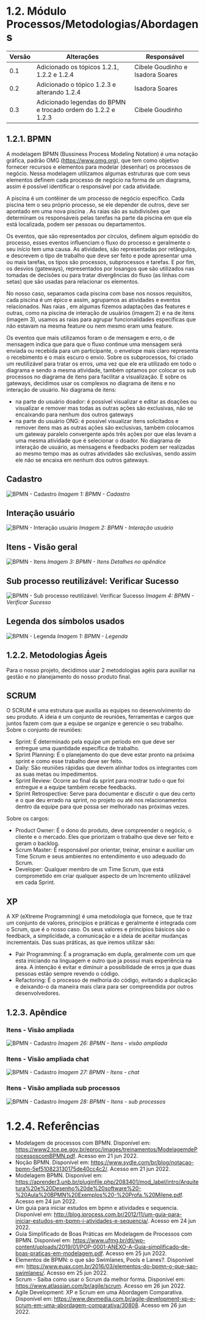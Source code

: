 # 1.2. Módulo Processos/Metodologias/Abordagens

| Versão | Alterações                                                                                                                           | Responsável                                                                                                             |
| ------ | ------------------------------------------------------------------------------------------------------------------------------------ | ----------------------------------------------------------------------------------------------------------------------- |
| 0.1    | Adicionado os tópicos 1.2.1, 1.2.2 e 1.2.4                                  | Cibele Goudinho e Isadora Soares                                                                                                         |
| 0.2    | Adicionado o tópico 1.2.3 e alterando 1.2.4                                  | Isadora Soares 
| 0.3    | Adicionado legendas do BPMN e trocado ordem do 1.2.2 e 1.2.3                                | Cibele Goudinho                                                                                                          |


## 1.2.1. BPMN

A modelagem BPMN (Bussiness Process Modeling Notation) é uma notação gráfica, padrão OMG (https://www.omg.org), que tem como objetivo fornecer recursos e elementos para modelar (desenhar) os processos de negócio. Nessa modelagem utilizamos algumas estruturas que com seus elementos definem cada processo de negócio na forma de um diagrama, assim é possível identificar o responsável por cada atividade.

A piscina é um contêiner de um processo de negócio específico. Cada piscina tem o seu próprio processo, se ele depender de outros, deve ser apontado em uma nova piscina . As raias são as subdivisões que determinam os responsáveis pelas tarefas na parte da piscina em que ela está localizada, podem ser pessoas ou departamentos. 

Os eventos, que são representados por círculos, definem algum episódio do processo, esses eventos influenciam o fluxo do processo e geralmente o seu início tem uma causa. 
As atividades, são representadas por retângulos, e descrevem o tipo de trabalho que deve ser feito e pode apresentar uma ou mais tarefas, os tipos são processos, subprocessos e tarefas. E por fim, os desvios (gateways), representados por losangos que são utilizados nas tomadas de decisões ou para tratar divergências do fluxo (as linhas com setas) que são usadas para relacionar os elementos.

No nosso caso, separamos cada piscina com base nos nossos requisitos, cada piscina é um épico e assim, agrupamos as atividades e eventos relacionados. Nas raias , em algumas fizemos adaptações das features e outras, como na piscina de interação de usuários (imagem 2) e na de itens (imagem 3), usamos as raias para agrupar funcionalidades específicas que não estavam na mesma feature ou nem mesmo eram uma feature. 

Os eventos que mais utilizamos foram o de mensagem e erro, o de mensagem indica que para que o fluxo continue uma mensagem será enviada ou recebida para um participante, o envelope mais claro representa o recebimento e o mais escuro o envio. Sobre os subprocessos, foi criado um reutilizável para tratar os erros, uma vez que ele era utilizado em todo o diagrama e sendo a mesma atividade, também optamos por colocar os sub processos no diagrama de itens para facilitar a visualização. E sobre os gateways, decidimos usar os complexos no diagrama de itens e no interação de usuário.
No diagrama de itens:
- na parte do usuário doador: é possível visualizar e editar as doações ou visualizar e remover mas todas as outras ações são exclusivas, não se encaixando para nenhum dos outros gateways
- na parte do usuário ONG: é possível visualizar itens solicitados e remover itens mas as outras ações são exclusivas, também colocamos um gateway paralelo convergente após três ações por que elas levam a uma mesma atividade que é selecionar o doador. 
No diagrama de interação de usuário, as mensagens e feedbacks podem ser realizadas ao mesmo tempo mas as outras atividades são exclusivas, sendo assim ele não se encaixa em nenhum dos outros gateways.

## Cadastro
![BPMN - Cadastro](../imgs/BPMN-Cadastro.jpg)
*Imagem 1: BPMN - Cadastro*

## Interação usuário
![BPMN - Interação usuário](../imgs/BPMN-Intera%C3%A7%C3%A3o-usuario.jpg)
*Imagem 2: BPMN - Interação usuário*

## Itens - Visão geral
![BPMN - Itens](../imgs/BPMN-itens.jpg)
*Imagem 3: BPMN - Itens*
*Detalhes no apêndice*

## Sub processo reutilizável: Verificar Sucesso 
![BPMN - Sub processo reutilizável: Verificar Sucesso](../imgs/BPMN-SverificaSucesso.jpg)
*Imagem 4: BPMN - Verificar Sucesso*

## Legenda dos símbolos usados
![BPMN - Legenda](../imgs/BPMN-legenda.jpg)
*Imagem 1: BPMN - Legenda*

## 1.2.2. Metodologias Ágeis

Para o nosso projeto, decidimos usar 2 metodologias agéis para auxiliar na gestão e no planejamento do nosso produto final.
## SCRUM

O SCRUM é uma estrutura que auxilia as equipes no desenvolvimento do seu produto. A ideia é um conjunto de reuniões, ferramentas e cargos que juntos fazem com que a equipe se organize e gerencie o seu trabalho. Sobre o conjunto de reuniões:

- Sprint: É determinado pela equipe um período em que deve ser entregue uma quantidade específica de trabalho.
- Sprint Planning: É o planejamento do que deve estar pronto na próxima sprint e como esse trabalho deve ser feito.
- Daily: São reuniões rápidas que devem alinhar todos os integrantes com as suas metas ou impedimentos.
- Sprint Review: Ocorre ao final da sprint para mostrar tudo o que foi entregue e a equipe também recebe feedbacks.
- Sprint Retrospective: Serve para documentar e discutir o que deu certo e o que deu errado na sprint, no projeto ou até nos relacionamentos dentro da equipe para que possa ser melhorado nas próximas vezes.

Sobre os cargos:

- Product Owner: É o dono do produto, deve compreender o negócio, o cliente e o mercado. Eles que priorizam o trabalho que deve ser feito e geram o backlog.
- Scrum Master: É responsável por orientar, treinar, ensinar e auxiliar um Time Scrum e seus ambientes no entendimento e uso adequado do Scrum.
- Developer: Qualquer membro de um Time Scrum, que está comprometido em criar qualquer aspecto de um Incremento utilizável em cada Sprint.
## XP
A XP (eXtreme Programming) é uma metodologia que fornece, que te traz um conjunto de valores, princípios e práticas e geralmente é integrada com o Scrum, que é o nosso caso. Os seus valores e princípios básicos são o feedback, a simplicidade, a comunicação e a ideia de aceitar mudanças incrementais.
Das suas práticas, as que iremos utilizar são:

- Pair Programming: É a programação em dupla, geralmente com um que esta iniciando na linguagem e outro que ja possui mais experiência na área. A intenção é evitar e diminuir a possibilidade de erros ja que duas pessoas estão sempre revendo o código.
- Refactoring: É o processo de melhoria do código, evitando a duplicação e deixando-o da maneira mais clara para ser compreendida por outros desenvolvedores.

## 1.2.3. Apêndice

### Itens - Visão ampliada
![BPMN - Cadastro](../imgs/BPMN-itens-doadores.jpg)
*Imagem 26: BPMN - Itens - visão ampliada*

### Itens - Visão ampliada chat
![BPMN - Cadastro](../imgs/BPMN-itens-chat.jpg)
*Imagem 27: BPMN - Itens - chat*

### Itens - Visão ampliada sub processos
![BPMN - Cadastro](../imgs/BPMN-itens-subprocessos.jpg)
*Imagem 28: BPMN - Itens - sub processos*

# 1.2.4. Referências

- Modelagem de processos com BPMN. Disponível em: https://www2.tce.pe.gov.br/eproc/images/treinamentos/ModelagemdeProcessoscomBPMN.pdf. Acesso em 21 jun 2022.
- Noção BPMN. Disponível em: https://www.sydle.com/br/blog/notacao-bpmn-5ef510823130175de40cc4c2/. Acesso em 21 jun 2022.   
- Modelagem BPMN. Disponível em: https://aprender3.unb.br/pluginfile.php/2083401/mod_label/intro/Arquitetura%20e%20Desenho%20de%20software%20-%20Aula%20BPMN%20Exemplos%20-%20Profa.%20Milene.pdf. Acesso em 24 jun 2022.
- Um guia para iniciar estudos em bpmn e atividades e sequencia. Disponível em: http://blog.iprocess.com.br/2012/11/um-guia-para-iniciar-estudos-em-bpmn-i-atividades-e-sequencia/. Acesso em 24 jun 2022.
- Guia Simplificado de Boas Práticas em
Modelagem de Processos com BPMN. Disponível em: https://www.ufmg.br/dti/wp-content/uploads/2019/01/POP-0001-ANEXO-A-Guia-simplificado-de-boas-praticas-em-modelagem.pdf. Acesso em 25 jun 2022.
- Elementos de BPMN: o que são Swimlanes, Pools e Lanes?. Disponível em: https://www.euax.com.br/2016/03/elementos-do-bpmn-o-que-sao-swimlanes/. Acesso em 25 jun 2022.
- Scrum - Saiba como usar o Scrum da melhor forma. Disponível em: https://www.atlassian.com/br/agile/scrum. Acesso em 26 jun 2022.
- Agile Development: XP e Scrum em uma Abordagem Comparativa. Disponível em: https://www.devmedia.com.br/agile-development-xp-e-scrum-em-uma-abordagem-comparativa/30808. Acesso em 26 jun 2022.